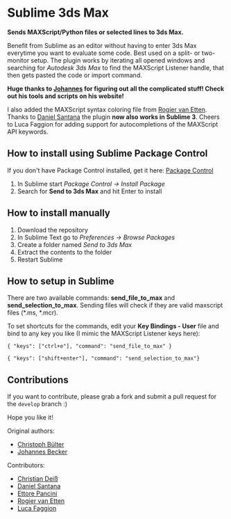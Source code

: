 Sublime 3ds Max
===============

**Sends MAXScript/Python files or selected lines to 3ds Max.**

Benefit from Sublime as an editor without having to enter 3ds Max everytime you want to evaluate some code. Best used on a split- or two-monitor setup. The plugin works by iterating all opened windows and searching for *Autodesk 3ds Max* to find the MAXScript Listener handle, that then gets pasted the code or import command.

**Huge thanks to [Johannes](http://alfastuff.wordpress.com "Johannes") for figuring out all the
complicated stuff! Check out his tools and scripts on his website!**

I also added the MAXScript syntax coloring file from [Rogier van Etten](http://www.linkedin.com/in/frambooz).
Thanks to [Daniel Santana](http://github.com/dgsantana) the plugin **now also works in Sublime 3**.
Cheers to Luca Faggion for adding support for autocompletions of the MAXScript API keywords.


How to install using Sublime Package Control
------------------
If you don't have Package Control installed, get it here: [Package Control](https://sublime.wbond.net/installation#st2)

1. In Sublime start *Package Control -> Install Package*
2. Search for **Send to 3ds Max** and hit Enter to install


How to install manually
------------------
1. Download the repository
2. In Sublime Text go to *Preferences -> Browse Packages*
3. Create a folder named *Send to 3ds Max*
4. Extract the contents to the folder
5. Restart Sublime


How to setup in Sublime
------------------
There are two available commands: **send_file_to_max** and **send_selection_to_max**.
Sending files will check if they are valid maxscript files (*.ms, *.mcr).

To set shortcuts for the commands, edit your **Key Bindings - User** file and bind to any key you like (I mimic the MAXScript Listener keys here):

```{ "keys": ["ctrl+e"], "command": "send_file_to_max" }```

```{ "keys": ["shift+enter"], "command": "send_selection_to_max"}```


Contributions
-------------

If you want to contribute, please grab a fork and submit a pull request for the ``develop`` branch :)

Hope you like it!


Original authors:
- [Christoph Bülter](http://www.cbuelter.de)
- [Johannes Becker](http://alfastuff.wordpress.com)

Contributors:
- [Christian Deiß](http://de.linkedin.com/pub/christian-dei%C3%9F/2a/915/ba5)
- [Daniel Santana](http://github.com/dgsantana)
- [Ettore Pancini](http://bitbucket.org/epancini)
- [Rogier van Etten](http://twitter.com/captainkeytar)
- [Luca Faggion](https://github.com/darkimage)